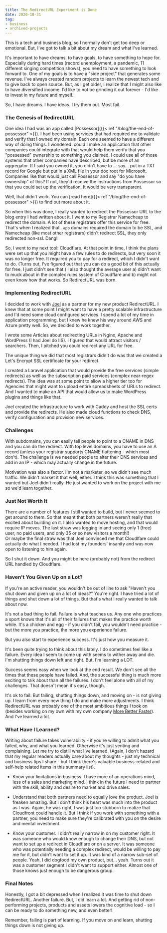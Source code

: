 ```yaml
---
title: The RedirectURL Experiment is Done
date: 2020-10-31
tag:
- business
- archived-projects
---
```

This is a tech and business blog, so I normally don't get too deep or emotional. But, I've got to talk a bit about my dream and what I've learned.

<!--more-->

It's important to have dreams, to have goals, to have something to hope for. Especially during hard times (record unemployment, a pandemic, 11 different singing competition shows),
you need to have something to look forward to.  One of my goals is to have a "side project" that generates some revenue.
I've always created random projects to learn the newest tech and to give back to open source.  But, as I get older, I realize that
I might also like to have diversified income. I'd like to not be grinding it out forever - I'd like to invest in my future and myself.

So, I have dreams. I have ideas. I try them out. Most fail.

### The Genesis of RedirectURL

One idea I had was an app called [Possessor]({{< ref "/blog/the-end-of-possessor" >}}).  I had been using services that had required
me to validate and verify that I owned my domain. Each one seemed to have a different way of doing things. I wondered: could I make an application
that other companies could integrate with that would help them verify that you "possessed" ownership to something you claimed.  I could use
all of those systems that other companies have described, but be more of an aggregator. If I said you owned it, you didn't have to ... say... put in a TXT
record for Google but put in a XML file in your doc root for Microsoft.  Companies like that would just call Possessor and say "do you have ownership"
of this?  If not, they'd receive the instructions from Possessor so that you could set up the verification. It would be very
transparent.

Well, that didn't work.  You can [read here]({{< ref "/blog/the-end-of-possessor" >}}) to find out more about it.

So when this was done, I really wanted to redirect the Possessor URL to the blog entry I had written about it. I went to my Registrar Namecheap
to redirect the domain. A lot of these registrars offer this service for free. That's when I realized that `.app` domains required the domain to be
SSL, and Namecheap (like most other registrars) didn't redirect SSL, they only redirected non-ssl.  Dang!

So, I went to my next tool: Cloudflare.  At that point in time, I think the plans were set up that you might have a few rules to do redirects, but
very soon it was no longer free.  It required you to pay for a redirect, which I didn't want to do.  (Turns out, I've figured out that you can do
a good bit of this actually for free. I just didn't see that.) I also thought the average user a) didn't want to muck about in the complex rules
system of Cloudflare and b) might not even know how that works.  So RedirectURL was born.

### Implementing RedirectURL

I decided to work with [Joel](https://joelclermont.com) as a partner for my new product RedirectURL.  I knew that at some point
I might want to have a pretty scalable infrastructure and I'd need some cloud configured services.  I spend a lot of my time in application 
programming, but I knew he knew his way around AWS and Azure pretty well.  So, we decided to work together.

I wrote some Articles about redirecting URLs in Nginx, Apache and WordPress (I had Joel do IIS).  I figured that would attract
visitors / searchers.  Then, I pitched you could redirect any URL for free.

The unique thing we did that most registrars didn't do was that we created a Let's Encrypt SSL certificate for your redirect.

I created a Laravel application that would provide the free services (simple redirects) as well as the subscription paid services
(complex near-regex redirects).  The idea was at some point to allow a higher tier too for Agencies that might want to upload
entire spreadsheets of URLs to redirect.  And I wanted to make an API that would allow us to make WordPress plugins and things like
that.

Joel created the infrastructure to work with Caddy and host the SSL certs and provide the redirects. He also made cloud functions
to check DNS, verify configuration and provision new services.

### Challenges

With subdomains, you can easily tell people to point to a CNAME in DNS and you can do the redirect.  With top level domains, you have
to use an A record (unless your registrar supports CNAME flattening - which most don't).  The challenge is we needed people to
alter their DNS services and add in an IP - which may actually change in the future.

Motivation was also a factor.  I'm not a marketer, so we didn't see much traffic.  We didn't market it that well, either.
I think this was something that I wanted but Joel didn't really. He just wanted to work on the project with me so we'd learn together. 

### Just Not Worth It

There are a number of features I still wanted to build, but I never seemed to get around to them.  So that meant that both
partners weren't really that excited about building on it.  I also wanted to move hosting, and that would require IP moves.
The last straw was logging in and seeing only 1 (free) user, no paid users, and only 35 or so new visitors a month!!  
Or maybe the final straw was that Joel convinced me that Cloudlfare could actually do what I needed. I had lost my founders'
insanity and was now open to listening to him again.

So I shut it down.  And you might be here (probably not) from the redirect URL handled by Cloudflare.

### Haven't You Given Up on a Lot?

If you're an active reader, you wouldn't be out of line to ask "Haven't you shut down and given up on a lot of ideas?"
You're right. I have tried a lot of things and shut down a lot of things.  But that's what I really wanted to talk about now.

It's not a bad thing to fail. Failure is what teaches us. Any one who practices a sport knows that it's all of their failures
that makes the practice worth while.  It's a chicken and egg - if you didn't fail, you wouldn't need practice - but the more you
practice, the more you experience failure.

But you also start to experience success. It's just how you measure it.

It's been quite trying to think about this lately. I do sometimes feel like a failure. Every idea I seem to come up with
seems to wither away and die. I'm shutting things down left and right.  But, I'm learning a LOT.

Success seems easy when we look at the end result.  We don't see all the times that these people have failed. And, the 
successful thing is much more exciting to talk about than all the failures. I don't feel alone with all of my challenges.
That doesn't mean it's easy, though.

It's ok to fail. But failing, shutting things down, and moving on - is not giving up. I learn from every new thing I do
and make more adjustments.  I think RedirectURL was probably one of the most ambitious things I took on (besides working
on my own with my own company [More Better Faster](https://morebetterfaster.io)). And I've learned a lot.

### What Have I Learned?

Writing about failure takes vulnerability - if you're willing to admit what you failed, why, and what you learned. Otherwise
it's just venting and complaining.  Let me try to distill what I've learned.  (Again, I don't hazard that my regular readers
actually care about my thoughts - just my technical and business tips I share - but I think there's valuable business-related
and self-help related items in this summary list).

* Know your limitations in business.  I have more of an operations mind, less of a sales and marketing mind. I think in the
future I need to partner with the skill, ability and desire to market and drive sales.

* Understand that both partners need to equally love the product. Joel is freaken amazing.  But I don't think his heart
was much into the product as I was.  Again, he was right, I was just too stubborn to realize that Cloudfront could handle it.
But I think if you work with something with a partner, you need to make sure they're calibrated with you on the desire and 
mental investment.

* Know your customer.  I didn't really narrow in on my customer right. It was someone who would know enough to change
their DNS, but not want to set up a redirect in Cloudflare or on a server.  It was someone who was potentially needing
a complex redirect, would be willing to pay me for it, but didn't want to set it up. It was kind of a narrow sub-set of 
people. Yeah, I did dogfood my own product, but... yeah. Turns out it was a customer segment I didn't want to support either.
Almost one of those knows just enough to be dangerous group.

### Final Notes

Honestly, I got a bit depressed when I realized it was time to shut down RedirectURL. Another failure.  But, I did learn
a lot. And getting rid of non-performing projects, products and assets lowers the cognitive load - so I can be ready
to do something new, and even better!  

Remember, failing is part of learning. If you move on and learn, shutting things down is not giving up.

